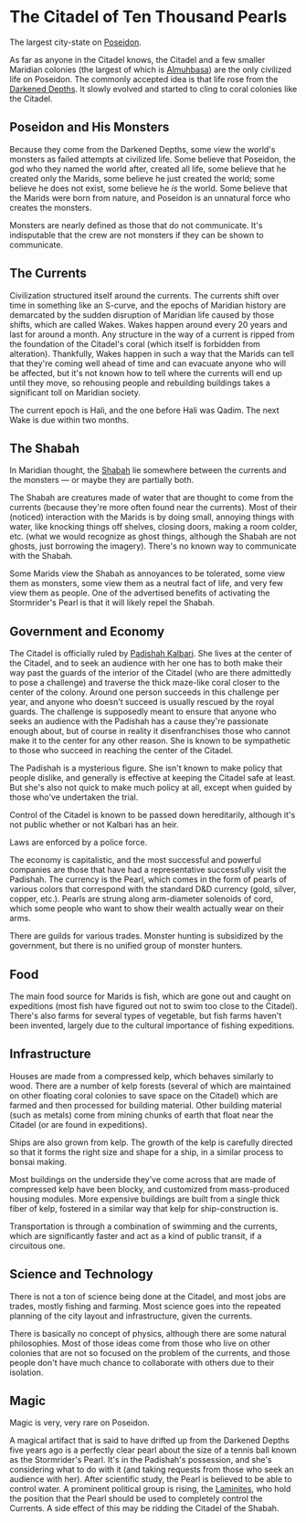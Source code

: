 # The Citadel of Ten Thousand Pearls

The largest city-state on [Poseidon](../Poseidon.md).

As far as anyone in the Citadel knows, the Citadel and a few smaller Maridian colonies (the largest of which is [Almuhbasa](./Almuhbasa.md)) are the only civilized life on Poseidon. The commonly accepted idea is that life rose from the [Darkened Depths](./Darkened_Depths.md). It slowly evolved and started to cling to coral colonies like the Citadel.

## Poseidon and His Monsters

Because they come from the Darkened Depths, some view the world's monsters as failed attempts at civilized life. Some believe that Poseidon, the god who they named the world after, created all life, some believe that he created only the Marids, some believe he just created the world; some believe he does not exist, some believe he *is* the world. Some believe that the Marids were born from nature, and Poseidon is an unnatural force who creates the monsters.

Monsters are nearly defined as those that do not communicate. It's indisputable that the crew are not monsters if they can be shown to communicate.

## The Currents

Civilization structured itself around the currents. The currents shift over time in something like an S-curve, and the epochs of Maridian history are demarcated by the sudden disruption of Maridian life caused by those shifts, which are called Wakes. Wakes happen around every 20 years and last for around a month. Any structure in the way of a current is ripped from the foundation of the Citadel's coral (which itself is forbidden from alteration). Thankfully, Wakes happen in such a way that the Marids can tell that they're coming well ahead of time and can evacuate anyone who will be affected, but it's not known how to tell where the currents will end up until they move, so rehousing people and rebuilding buildings takes a significant toll on Maridian society.

The current epoch is Hali, and the one before Hali was Qadim. The next Wake is due within two months.

## The Shabah

In Maridian thought, the [Shabah](../../NPCs/Shabah.md) lie somewhere between the currents and the monsters — or maybe they are partially both.

The Shabah are creatures made of water that are thought to come from the currents (because they're more often found near the currents). Most of their (noticed) interaction with the Marids is by doing small, annoying things with water, like knocking things off shelves, closing doors, making a room colder, etc. (what we would recognize as ghost things, although the Shabah are not ghosts, just borrowing the imagery). There's no known way to communicate with the Shabah.

Some Marids view the Shabah as annoyances to be tolerated, some view them as monsters, some view them as a neutral fact of life, and very few view them as people. One of the advertised benefits of activating the Stormrider's Pearl is that it will likely repel the Shabah.

## Government and Economy

The Citadel is officially ruled by [Padishah Kalbari](../../NPCs/Kalbari.md). She lives at the center of the Citadel, and to seek an audience with her one has to both make their way past the guards of the interior of the Citadel (who are there admittedly to pose a challenge) and traverse the thick maze-like coral closer to the center of the colony. Around one person succeeds in this challenge per year, and anyone who doesn't succeed is usually rescued by the royal guards. The challenge is supposedly meant to ensure that anyone who seeks an audience with the Padishah has a cause they're passionate enough about, but of course in reality it disenfranchises those who cannot make it to the center for any other reason. She is known to be sympathetic to those who succeed in reaching the center of the Citadel.

The Padishah is a mysterious figure. She isn't known to make policy that people dislike, and generally is effective at keeping the Citadel safe at least. But she's also not quick to make much policy at all, except when guided by those who've undertaken the trial.

Control of the Citadel is known to be passed down hereditarily, although it's not public whether or not Kalbari has an heir.

Laws are enforced by a police force.

The economy is capitalistic, and the most successful and powerful companies are those that have had a representative successfully visit the Padishah. The currency is the Pearl, which comes in the form of pearls of various colors that correspond with the standard D&D currency (gold, silver, copper, etc.). Pearls are strung along arm-diameter solenoids of cord, which some people who want to show their wealth actually wear on their arms.

There are guilds for various trades. Monster hunting is subsidized by the government, but there is no unified group of monster hunters.

## Food

The main food source for Marids is fish, which are gone out and caught on expeditions (most fish have figured out not to swim too close to the Citadel). There's also farms for several types of vegetable, but fish farms haven't been invented, largely due to the cultural importance of fishing expeditions.

## Infrastructure

Houses are made from a compressed kelp, which behaves similarly to wood. There are a number of kelp forests (several of which are maintained on other floating coral colonies to save space on the Citadel) which are farmed and then processed for building material. Other building material (such as metals) come from mining chunks of earth that float near the Citadel (or are found in expeditions).

Ships are also grown from kelp. The growth of the kelp is carefully directed so that it forms the right size and shape for a ship, in a similar process to bonsai making.

Most buildings on the underside they've come across that are made of compressed kelp have been blocky, and customized from mass-produced housing modules. More expensive buildings are built from a single thick fiber of kelp, fostered in a similar way that kelp for ship-construction is.

Transportation is through a combination of swimming and the currents, which are significantly faster and act as a kind of public transit, if a circuitous one.

## Science and Technology

There is not a ton of science being done at the Citadel, and most jobs are trades, mostly fishing and farming. Most science goes into the repeated planning of the city layout and infrastructure, given the currents.

There is basically no concept of physics, although there are some natural philosophies. Most of those ideas come from those who live on other colonies that are not so focused on the problem of the currents, and those people don't have much chance to collaborate with others due to their isolation.

## Magic

Magic is very, very rare on Poseidon.

A magical artifact that is said to have drifted up from the Darkened Depths five years ago is a perfectly clear pearl about the size of a tennis ball known as the Stormrider's Pearl. It's in the Padishah's possession, and she's considering what to do with it (and taking requests from those who seek an audience with her). After scientific study, the Pearl is believed to be able to control water. A prominent political group is rising, the [Laminites](../../NPCs/Laminites.md), who
hold the position that the Pearl should be used to completely control the Currents. A side effect of this may be ridding the Citadel of the Shabah.
